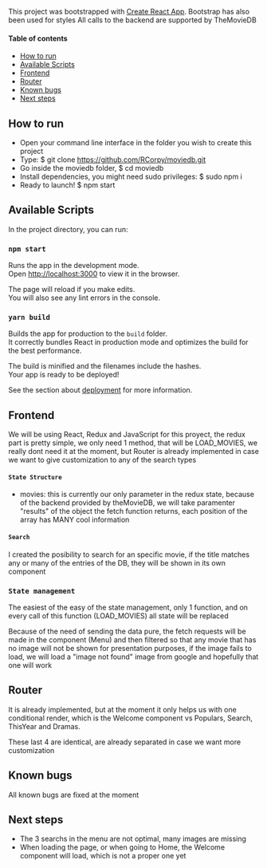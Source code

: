 This project was bootstrapped with [Create React App](https://github.com/facebook/create-react-app).
Bootstrap has also been used for styles
All calls to the backend are supported by TheMovieDB

#### Table of contents

- [How to run](#How-to-run-)
- [Available Scripts](#Available-Scripts-)
- [Frontend](#Frontend-)
- [Router](#Router-)
- [Known bugs](#Known-bugs-)
- [Next steps](#Next-steps-)

## How to run

- Open your command line interface in the folder you wish to create this project
- Type: $ git clone https://github.com/RCorpy/moviedb.git
- Go inside the moviedb folder, $ cd moviedb
- Install dependencies, you might need sudo privileges: $ sudo npm i
- Ready to launch! $ npm start


## Available Scripts

In the project directory, you can run:

### `npm start`

Runs the app in the development mode.<br />
Open [http://localhost:3000](http://localhost:3000) to view it in the browser.

The page will reload if you make edits.<br />
You will also see any lint errors in the console.

### `yarn build`

Builds the app for production to the `build` folder.<br />
It correctly bundles React in production mode and optimizes the build for the best performance.

The build is minified and the filenames include the hashes.<br />
Your app is ready to be deployed!

See the section about [deployment](https://facebook.github.io/create-react-app/docs/deployment) for more information.


## Frontend

We will be using React, Redux and JavaScript for this proyect, the redux part is pretty simple, we only need 1 method, that will be LOAD_MOVIES, we really dont need it at the moment, but Router is already implemented in case we want to give customization to any of the search types

#### `State Structure`
- movies: this is currently our only parameter in the redux state, because of the backend provided by theMovieDB, we will take paramenter "results" of the object the fetch function returns, each position of the array has MANY cool information

#### `Search`
I created the posibility to search for an specific movie, if the title matches any or many of the entries of the DB, they will be shown in its own component

### `State management`

The easiest of the easy of the state management, only 1 function, and on every call of this function (LOAD_MOVIES) all state will be replaced

Because of the need of sending the data pure, the fetch requests will be made in the component (Menu) and then filtered so that any movie that has no image will not be shown for presentation purposes, if the image fails to load, we will load a "image not found" image from google and hopefully that one will work

## Router

It is already implemented, but at the moment it only helps us with one conditional render, which is the Welcome component vs Populars, Search, ThisYear and Dramas.

These last 4 are identical, are already separated in case we want more customization

## Known bugs

All known bugs are fixed at the moment

## Next steps

- The 3 searchs in the menu are not optimal, many images are missing
- When loading the page, or when going to Home, the Welcome component will load, which is not a proper one yet